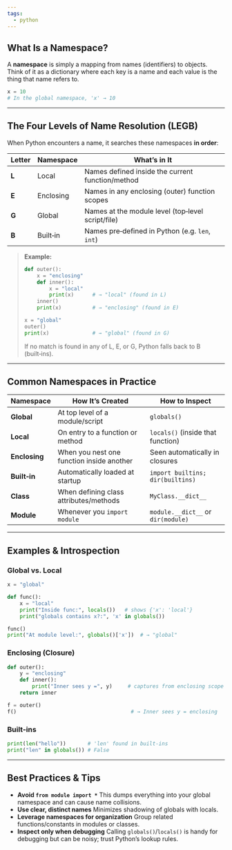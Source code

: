 ```yaml
---
tags:
  - python
---
```

## What Is a Namespace?

A **namespace** is simply a mapping from names (identifiers) to objects. Think of it as a dictionary where each key is a name and each value is the thing that name refers to.

```python
x = 10
# In the global namespace, 'x' → 10
```

---
## The Four Levels of Name Resolution (LEGB)
When Python encounters a name, it searches these namespaces **in order**:

| Letter | Namespace | What’s in It                                      |
| ------ | --------- | ------------------------------------------------- |
| **L**  | Local     | Names defined inside the current function/method  |
| **E**  | Enclosing | Names in any enclosing (outer) function scopes    |
| **G**  | Global    | Names at the module level (top‑level script/file) |
| **B**  | Built‑in  | Names pre‑defined in Python (e.g. `len`, `int`)   |

> **Example:**
>
> ```python
> def outer():
>     x = "enclosing"
>     def inner():
>         x = "local"
>         print(x)      # → "local" (found in L)
>     inner()
>     print(x)          # → "enclosing" (found in E)
> 
> x = "global"
> outer()
> print(x)              # → "global" (found in G)
> ```
>
> If no match is found in any of L, E, or G, Python falls back to B (built‑ins).

---
## Common Namespaces in Practice

| Namespace     | How It’s Created                          | How to Inspect                     |
| ------------- | ----------------------------------------- | ---------------------------------- |
| **Global**    | At top level of a module/script           | `globals()`                        |
| **Local**     | On entry to a function or method          | `locals()` (inside that function)  |
| **Enclosing** | When you nest one function inside another | Seen automatically in closures     |
| **Built‑in**  | Automatically loaded at startup           | `import builtins; dir(builtins)`   |
| **Class**     | When defining class attributes/methods    | `MyClass.__dict__`                 |
| **Module**    | Whenever you `import module`              | `module.__dict__` or `dir(module)` |

---
## Examples & Introspection
### Global vs. Local

```python
x = "global"

def func():
    x = "local"
    print("Inside func:", locals())   # shows {'x': 'local'}
    print("globals contains x?:", 'x' in globals())

func()
print("At module level:", globals()['x'])  # → "global"
```

### Enclosing (Closure)

```python
def outer():
    y = "enclosing"
    def inner():
        print("Inner sees y =", y)     # captures from enclosing scope
    return inner

f = outer()
f()                                     # → Inner sees y = enclosing
```

### Built‑ins

```python
print(len("hello"))       # 'len' found in built‑ins
print("len" in globals()) # False
```

---

## Best Practices & Tips

- **Avoid `from module import *`**
    This dumps everything into your global namespace and can cause name collisions.
- **Use clear, distinct names**
    Minimizes shadowing of globals with locals.
- **Leverage namespaces for organization**
    Group related functions/constants in modules or classes.
- **Inspect only when debugging**
    Calling `globals()`/`locals()` is handy for debugging but can be noisy; trust Python’s lookup rules.

